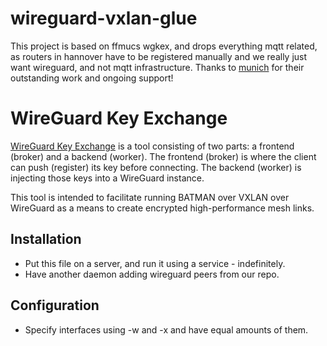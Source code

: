 # wireguard-vxlan-glue

This project is based on ffmucs wgkex, and drops everything mqtt related, as routers in hannover have to be registered manually and we really just want wireguard, and not mqtt infrastructure.
Thanks to [munich](https://github.com/freifunkMUC) for their outstanding work and ongoing support!

# WireGuard Key Exchange

[WireGuard Key Exchange](https://github.com/freifunkMUC/wgkex) is a tool consisting of two parts: a frontend (broker) and a backend (worker). The frontend (broker) is where the client can push (register) its key before connecting. The backend (worker) is injecting those keys into a WireGuard instance.

This tool is intended to facilitate running BATMAN over VXLAN over WireGuard as a means to create encrypted high-performance mesh links.

## Installation

* Put this file on a server, and run it using a service - indefinitely.
* Have another daemon adding wireguard peers from our repo.

## Configuration

* Specify interfaces using -w and -x and have equal amounts of them.


